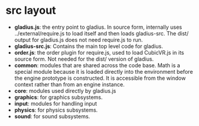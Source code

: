# src layout

* **gladius.js**: the entry point to gladius. In source form, internally uses
../external/require.js to load itself and then loads gladius-src.
The dist/ output for gladius.js does not need require.js to run.
* **gladius-src.js**: Contains the main top level code for gladius.
* **order.js**: the order plugin for require.js, used to load CubicVR.js in its
  source form. Not needed for the dist/ version of gladius.
* **common**: modules that are shared across the code base. Math is a special module because it is loaded
  directly into the environment before the engine prototype is constructed. It is accessible from the window
  context rather than from an engine instance.
* **core**: modules used directly by gladius.js
* **graphics**: for graphics subsystems.
* **input**: modules for handling input
* **physics**: for physics subsystems.
* **sound**: for sound subsystems.
